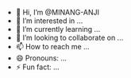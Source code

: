 - 👋 Hi, I’m @MINANG-ANJI
- 👀 I’m interested in ...
- 🌱 I’m currently learning ...
- 💞️ I’m looking to collaborate on ...
- 📫 How to reach me ...
- 😄 Pronouns: ...
- ⚡ Fun fact: ...

<!---
MINANG-ANJI/MINANG-ANJI is a ✨ special ✨ repository because its `README.md` (this file) appears on your GitHub profile.
You can click the Preview link to take a look at your changes.
--->
